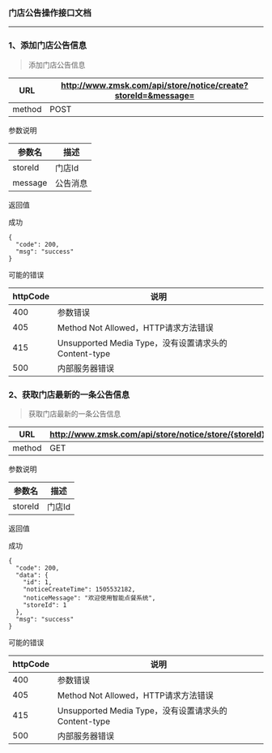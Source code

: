 ### 门店公告操作接口文档 ###
-----

### 1、添加门店公告信息

> 添加门店公告信息

|URL|http://www.zmsk.com/api/store/notice/create?storeId=&message=|
|---|---|
|method|POST|

参数说明

|参数名|描述|
|---|---|
|storeId|门店Id|
|message|公告消息|

返回值

成功

```
{
  "code": 200,
  "msg": "success"
}
```

可能的错误

|httpCode|说明|
|---|---|
|400|参数错误|
|405|Method Not Allowed，HTTP请求方法错误|
|415|Unsupported Media Type，没有设置请求头的Content-type|
|500|内部服务器错误|


### 2、获取门店最新的一条公告信息

> 获取门店最新的一条公告信息

|URL|http://www.zmsk.com/api/store/notice/store/{storeId}|
|---|---|
|method|GET|

参数说明

|参数名|描述|
|---|---|
|storeId|门店Id|

返回值

成功

```
{
  "code": 200,
  "data": {
    "id": 1,
    "noticeCreateTime": 1505532182,
    "noticeMessage": "欢迎使用智能点餐系统",
    "storeId": 1
  },
  "msg": "success"
}
```

可能的错误

|httpCode|说明|
|---|---|
|400|参数错误|
|405|Method Not Allowed，HTTP请求方法错误|
|415|Unsupported Media Type，没有设置请求头的Content-type|
|500|内部服务器错误|
